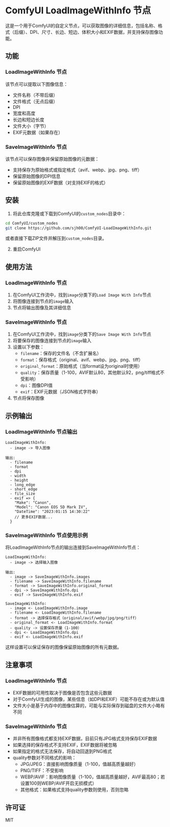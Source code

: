 # ComfyUI LoadImageWithInfo 节点

这是一个用于ComfyUI的自定义节点，可以获取图像的详细信息，包括名称、格式（后缀）、DPI、尺寸、长边、短边、体积大小和EXIF数据，并支持保存图像功能。

## 功能

### LoadImageWithInfo 节点

该节点可以提取以下图像信息：

- 文件名称（不带后缀）
- 文件格式（无点后缀）
- DPI
- 宽度和高度
- 长边和短边长度
- 文件大小（字节）
- EXIF元数据（如果存在）

### SaveImageWithInfo 节点

该节点可以保存图像并保留原始图像的元数据：

- 支持保存为原始格式或指定格式（avif、webp、jpg、png、tiff）
- 保留原始图像的DPI信息
- 保留原始图像的EXIF数据（对支持EXIF的格式）

## 安装

1. 将此仓库克隆或下载到ComfyUI的`custom_nodes`目录中：

```bash
cd ComfyUI/custom_nodes
git clone https://github.com/sjh00/ComfyUI-LoadImageWithInfo.git
```

或者直接下载ZIP文件并解压到`custom_nodes`目录。

2. 重启ComfyUI

## 使用方法

### LoadImageWithInfo 节点

1. 在ComfyUI工作流中，找到`image`分类下的`Load Image With Info`节点
2. 将图像连接到节点的`image`输入
3. 节点将输出图像及其详细信息

### SaveImageWithInfo 节点

1. 在ComfyUI工作流中，找到`image`分类下的`Save Image With Info`节点
2. 将要保存的图像连接到节点的`image`输入
3. 设置以下参数：
   - `filename`：保存的文件名（不含扩展名）
   - `format`：保存格式（original、avif、webp、jpg、png、tiff）
   - `original_format`：原始格式（当format设为original时使用）
   - `quality`：保存质量（1-100，AVIF默认80，其他默认92，png/tiff格式不受影响）
   - `dpi`：图像DPI值
   - `exif`：EXIF元数据（JSON格式字符串）
4. 节点将保存图像

## 示例输出

### LoadImageWithInfo 节点输出

```
LoadImageWithInfo:
  - image -> 导入图像

输出:
  - filename
  - format
  - dpi
  - width
  - height
  - long_edge
  - short_edge
  - file_size
  - exif => {
    "Make": "Canon",
    "Model": "Canon EOS 5D Mark IV",
    "DateTime": "2023:01:15 14:30:22"
    // 更多EXIF数据...
  }
```

### SaveImageWithInfo 节点使用示例

将LoadImageWithInfo节点的输出连接到SaveImageWithInfo节点：

```
LoadImageWithInfo:
  - image -> 选择输入图像

输出:
  - image -> SaveImageWithInfo.images
  - filename -> SaveImageWithInfo.filename
  - format -> SaveImageWithInfo.original_format
  - dpi -> SaveImageWithInfo.dpi
  - exif -> SaveImageWithInfo.exif

SaveImageWithInfo:
  - image <- LoadImageWithInfo.image
  - filename <- LoadImageWithInfo.filename
  - format -> 选择保存格式（original/avif/webp/jpg/png/tiff）
  - original_format <- LoadImageWithInfo.format
  - quality -> 设置保存质量（1-100）
  - dpi <- LoadImageWithInfo.dpi
  - exif <- LoadImageWithInfo.exif
```

这样设置可以保证保存的图像保留原始图像的所有元数据。

## 注意事项

### LoadImageWithInfo 节点

- EXIF数据的可用性取决于图像是否包含这些元数据
- 对于ComfyUI生成的图像，某些信息（如DPI和EXIF）可能不存在或为默认值
- 文件大小是基于内存中的图像估算的，可能与实际保存到磁盘的文件大小略有不同

### SaveImageWithInfo 节点

- 并非所有图像格式都支持EXIF数据，目前只有JPG格式支持保存EXIF数据
- 如果选择的保存格式不支持EXIF，EXIF数据将被忽略
- 如果指定的格式无法保存，将自动回退到PNG格式
- quality参数对不同格式的影响：
  - JPG/JPEG：直接影响图像质量（1-100，值越高质量越好）
  - PNG/TIFF：不受影响
  - WEBP/AVIF：影响图像质量（1-100，值越高质量越好，AVIF最高80；若设置100则WEBP/AVIF开启无损模式）
  - 其他格式：如果格式支持quality参数则使用，否则忽略

## 许可证

MIT